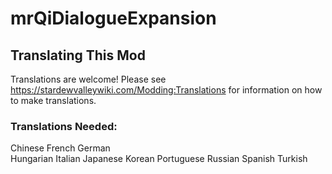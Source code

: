 # mrQiDialogueExpansion
## Translating This Mod
Translations are welcome! Please see https://stardewvalleywiki.com/Modding:Translations for information on how to make translations.
### Translations Needed:
Chinese	
French
German	
Hungarian
Italian	
Japanese
Korean
Portuguese
Russian
Spanish
Turkish

